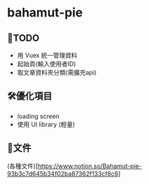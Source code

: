 # bahamut-pie

## 📝TODO
- 用 Vuex 統一管理資料
- 起始頁(輸入使用者ID)
- 取文章資料夾分類(需擴充api)

## 🛠優化項目
- loading screen
- 使用 UI library (輕量)

## 📔文件
(各種文件)[https://www.notion.so/Bahamut-pie-93b3c7d645b34f02ba87362f133cf8c6]
